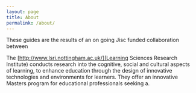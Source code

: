 ```yaml
---
layout: page
title: About
permalink: /about/
---
```


These guides are the results of an on going Jisc funded collaboration between 




The [http://www.lsri.nottingham.ac.uk/](Learning Sciences Research Institute) conducts research into the cognitive, social and cultural aspects of learning, to enhance education through the design of innovative technologies and environments for learners. They offer an innovative Masters program for educational professionals seeking a.